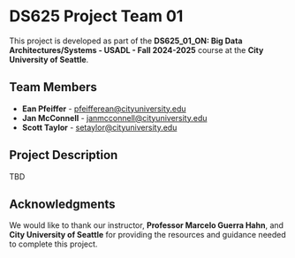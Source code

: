 # **DS625 Project Team 01**

This project is developed as part of the **DS625_01_ON: Big Data Architectures/Systems - USADL - Fall 2024-2025** course at the **City University of Seattle**.

## **Team Members**

- **Ean Pfeiffer** - [pfeifferean@cityuniversity.edu](mailto:pfeifferean@cityuniversity.edu)
- **Jan McConnell** - [janmcconnell@cityuniversity.edu](mailto:janmcconnell@cityuniversity.edu)
- **Scott Taylor** - [setaylor@cityuniversity.edu](mailto:setaylor@cityuniversity.edu)

## **Project Description**

TBD

## **Acknowledgments**

We would like to thank our instructor, **Professor Marcelo Guerra Hahn**, and **City University of Seattle** for providing the resources and guidance needed to complete this project.
